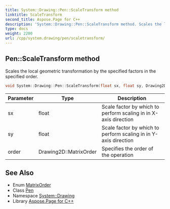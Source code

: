 ```yaml
---
title: System::Drawing::Pen::ScaleTransform method
linktitle: ScaleTransform
second_title: Aspose.Page for C++
description: 'System::Drawing::Pen::ScaleTransform method. Scales the local geometric transformation by the specified factors in the specified order in C++.'
type: docs
weight: 2200
url: /cpp/system.drawing/pen/scaletransform/
---
```

## Pen::ScaleTransform method


Scales the local geometric transformation by the specified factors in the specified order.

```cpp
void System::Drawing::Pen::ScaleTransform(float sx, float sy, Drawing2D::MatrixOrder order=Drawing2D::MatrixOrder::Prepend)
```


| Parameter | Type | Description |
| --- | --- | --- |
| sx | float | Scale factor by which to perform scaling in in X-axis direction |
| sy | float | Scale factor by which to perform scaling in in Y-axis direction |
| order | Drawing2D::MatrixOrder | Specifies the order of the operation |

## See Also

* Enum [MatrixOrder](../../../system.drawing.drawing2d/matrixorder/)
* Class [Pen](../)
* Namespace [System::Drawing](../../)
* Library [Aspose.Page for C++](../../../)
